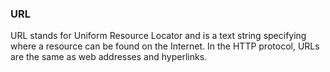 ### URL

URL stands for Uniform Resource Locator and is a text string specifying where a resource can be found on the Internet.
In the HTTP protocol, URLs are the same as web addresses and hyperlinks.
